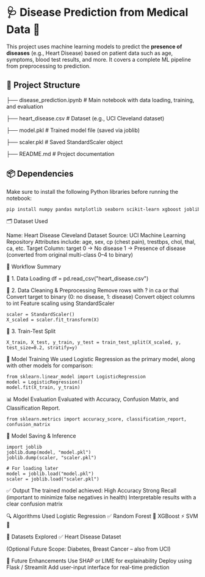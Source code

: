 # 🩺 Disease Prediction from Medical Data 🧬

This project uses machine learning models to predict the **presence of diseases** (e.g., Heart Disease) based on patient data such as age, symptoms, blood test results, and more. It covers a complete ML pipeline from preprocessing to prediction.

## 📂 Project Structure

├── disease_prediction.ipynb # Main notebook with data loading, training, and evaluation 

├── heart_disease.csv # Dataset (e.g., UCI Cleveland dataset)

├── model.pkl # Trained model file (saved via joblib)

├── scaler.pkl # Saved StandardScaler object

├── README.md # Project documentation


## 📦 Dependencies

Make sure to install the following Python libraries before running the notebook:

```bash
pip install numpy pandas matplotlib seaborn scikit-learn xgboost joblib
```

🗂️ Dataset Used

Name: Heart Disease Cleveland Dataset
Source: UCI Machine Learning Repository
Attributes include: age, sex, cp (chest pain), trestbps, chol, thal, ca, etc.
Target Column: target
0 → No disease
1 → Presence of disease (converted from original multi-class 0–4 to binary)

🔄 Workflow Summary

🔹 1. Data Loading
df = pd.read_csv("heart_disease.csv")

🔹 2. Data Cleaning & Preprocessing
Remove rows with ? in ca or thal
Convert target to binary (0: no disease, 1: disease)
Convert object columns to int
Feature scaling using StandardScaler

```from sklearn.preprocessing import StandardScaler, LabelEncoder
scaler = StandardScaler()
X_scaled = scaler.fit_transform(X)
```

🔹 3. Train-Test Split
```from sklearn.model_selection import train_test_split
X_train, X_test, y_train, y_test = train_test_split(X_scaled, y, test_size=0.2, stratify=y)
```

🧠 Model Training
We used Logistic Regression as the primary model, along with other models for comparison:
```
from sklearn.linear_model import LogisticRegression
model = LogisticRegression()
model.fit(X_train, y_train)
```

📊 Model Evaluation
Evaluated with Accuracy, Confusion Matrix, and Classification Report.
```
from sklearn.metrics import accuracy_score, classification_report, confusion_matrix
```

💾 Model Saving & Inference
```
import joblib
joblib.dump(model, "model.pkl")
joblib.dump(scaler, "scaler.pkl")

# For loading later
model = joblib.load("model.pkl")
scaler = joblib.load("scaler.pkl")
```

✅ Output
The trained model achieved:
High Accuracy
Strong Recall (important to minimize false negatives in health)
Interpretable results with a clear confusion matrix


🔍 Algorithms Used
Logistic Regression ✅
Random Forest 🌲
XGBoost ⚡
SVM 🧠

🔬 Datasets Explored
✅ Heart Disease Dataset

(Optional Future Scope: Diabetes, Breast Cancer – also from UCI)


🚀 Future Enhancements
Use SHAP or LIME for explainability
Deploy using Flask / Streamlit
Add user-input interface for real-time prediction






